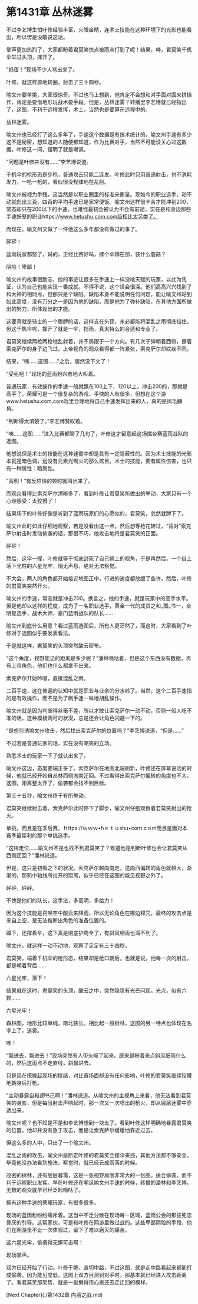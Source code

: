 # 第1431章 丛林迷雾

不过李艺博生怕叶修经验丰富，火眼金睛，连术士技能在这种环境下的光影也能看出，所以愣是没敢说这话。

掌声更加热烈了，大家都盼着君莫笑快点被雨点打到了呢！结果，哗，君莫笑千机伞举过头顶，撑开了。

“妈蛋！”现场不少人骂出来了。

叶修，就这样原地转圈，射击了三十四秒。

喻文州要单挑，大家很惊奇。不过也马上想到，他肯定不会想和对手面对面来拼操作，肯定是要借地形玩战术耍手段。但是，丛林迷雾？转播里李艺博就已经指出了，这图，不利于远程发挥，术士，当然也是要算在远程中的。

丛林迷雾。

喻文州也已经打了这么多年了，手速这个数据是有技术统计的，喻文州手速有多少这不是秘密，想知道的人随便都知道，作为比赛对手，当然不可能没关心过这数据，叶修这一问，摆明了就是嘲讽。

“问题是叶修并没有……”李艺博说道。

千机伞的枪形态是步枪，普通攻击只能二连发。叶修此时只用普通射击，也不消耗发力，一枪一枪的，看似很没规律地在乱射。

喻文州被视为手残，这当然是以职业圈里的标准来衡量。现如今的职业选手，动不动就彪出三百、四百的平均手速已是家常便饭。喻文州这样很辛苦才能冲到200，常态却只在200以下的手速，也难怪最初会被认为不会有前途，实在是和身边那些手速妖孽的职业https://www.hetushu.com.com级相比太另类了。

而现在，喻文州又做了一件他这么多年都没有做过的事了。

砰砰！

蓝雨玩家都怒了，妈的，正经比赛好吗，撑个伞蹲在那，装什么蘑菇？

阴险！卑鄙！

喻文州的故事很励志，他的事迹让很多在手速上一样没啥天赋的玩家，以此为凭证，认为自己也能实现一番成就。不得不说，这个误会很深。他们高高兴兴找到了和大神的相同点，但那只是个缺陷。缺陷本身不能说明任何问题，能让喻文州站到如此高度，没有万分之一是因为他的缺陷，而是他为了弥补缺陷，在其他方面所做出的努力，所体现出的才能。

这要真就是骑士的一个盾牌的话，这样支在头顶，未必都能将混乱之雨彻底挡住。但这千机伞呢，撑开了就是一伞，挡雨，真太特么的合适和专业了。

君莫笑继续两枪两枪地乱射着，并不局限于一个方向。有几次子弹朝着西侧，擦着索克萨尔的身子边飞过。上帝视角的观众看得都一阵紧张，索克萨尔却纹丝不同。

结果，“咦……这图……”之后，居然没下文了！

“受死吧！”现场的蓝雨粉兴奋地大叫着。

普通玩家，有效操作的手速一般就飘在100上下，120以上，冲击200的，那就是高手了。荣耀可是一个很复杂的游戏，手快的人有很多，但想在这个游www.hetushu.com.com戏里合理地将自己手速发挥出来的人，真的是凤毛麟角。

“判断得太清楚了。”李艺博赞叹着。

“咦……这图……”进入比赛都聊了几句了，叶修这才留意起这场擂台赛蓝雨战队的选图。

他想说但是术士的技能在这种迷雾中却是具有一定隐蔽性的。因为术士技能的光影本就是暗色调，远没有元素光啊火的那么炫目。术士的技能，要有属性伤害，也只有一种属性：暗属性。

“高明！”有反应快的顿时就叫出来了。

而观众看得比索克萨尔清晰多了，看到叶修让君莫笑所做出的举动，大家只有一个心理感受：太狡猾了！

结果场下的叶修好像是听到了蓝雨玩家们的心愿似的，君莫笑，忽然就蹲下了。

喻文州此时如此仔细地观察，若是没看出这一点，然后想等枪花转过，“背对”索克萨尔射击时发动偷袭的话，那很不巧，他攻击地将是君莫笑的正面。

砰砰！

然后，这伞一撑，叶修就等于彻底封死了自己朝上的视角，于是再然后，一个自上落下光柱的六星光牢，悄无声息，绝对无法察觉。

不大会，两人的角色都开始接近地图正中，行进的速度都放缓了些许，然后，叶修的君莫笑突然开火。

喻文州的手速，常态就是冲击200。换言之，他的手速，就是玩家中的高手水平。但是他却以这样的程度，成为了一名职业选手，黄金一代的成员之和_图_书一，全明星选手，战术大师，豪门蓝雨战队的队长……

喻文州到底什么用意？看过蓝雨选图后，所有人更茫然了，而这时，大家看到了叶修对于选图似乎要发表看法。

于是就这样，君莫笑的头顶突然酸云密布。

“这个角度，视野能见的距离是多少呢？”潘林嘀咕着，但是这个东西没有数据，再有上帝角色，他们也什么都拿不出来。

索克萨尔开始吟唱，直接混乱之雨。

二百手速，这在普遍的认知中就是职业与业余的分水岭了。当然，这个二百手速指的是有效操作，而不是为了刷手速一味地胡乱操作。

喻文州就是因为判断得丝毫不差，所以才敢让索克萨尔一动不动，否则一般人吃不准的话，这种模棱两可的状况，总是还会让角色闪避一下的。

“是想引诱喻文州攻击，然后找出索克萨尔的位置吗？”李艺博说道，“但是……”

不过若是普通玩家的话，实在没有嘲笑的立场。

熟悉术士的玩家一下子就认出来了。

喻文州这边，态度要端正多了。索克萨尔在地图北端刷新，叶修还在屏幕说话的时候，他就已经开始自丛林西侧向南迂回。不过看得出索克萨尔偏转的角度也不大。这图，距离整太开了，偷袭都会找不到目标。

第三十五秒，喻文州终于有所举动。

君莫笑继续射击着，索克萨尔此时停下了脚步，喻文州仔细观察着君莫笑射出的枪火。

单挑，而且是在季后赛，ｈttps://ｗｗｗ•hｅｔｕshu•coｍ.cｏm而且是面对本赛季最犀利的那个单挑选手。

“这样走位……喻文州不是也找不到君莫笑了？难道他是判断叶修也会让君莫笑从西侧迂回？”潘林说道。

但是，这只是初看之下的状况。索克萨尔越向南走，这向西偏转的角色就越大，渐渐的，那和中轴线所拉开的距离，似乎已经在这图的能见视野之外了。

砰砰，砰砰。

不愧是他们的队长，这手法，多高明，多给力！

因为这个技能是召唤空中酸云来降雨，所以无论角色在哪边释咒，最终的攻击点是来自上空，是无法推断出角色的准备位置的。

蹲下，还撑着伞，这下真是彻底护周全了，有斜风细雨也滴不到了。

喻文州，就这样一动不动地，观察了足足有三十四秒。

君莫笑，端着千机伞的枪形态，结果却是枪口朝后，也就是说，他每一次的射击，都是朝着背后……

六星光牢，落下！

结果就在这时，君莫笑的头顶，酸云之中，突然隐隐有光芒闪现。光点，似有六颗……

六星光牢！

森林图，地形比较单纯，南北狭长。相比起一般树林，这图的另一特点也体现在名字上了，迷雾。

哗！

“飘进去，飘进去！”现场突然有人带头喊了起来。原来是盼着来点斜风细雨什么的，然后这雨点不走直线，斜飘进去。

只是现在撩拨起现场的情绪，对比赛场面却没有任何影响，叶修的君莫笑继续狡猾地朝身后打枪。

“主动暴露自和*图*书己啊！”潘林说道。从喻文州的主视角上来看，他无法看到君莫笑的身影，但是每当射击声响起时，那一次又一次喷出的枪火，却从层层迷雾中穿透出来。

喻文州呢？也不知是不是和李艺博想到一块去了。看到叶修这样明确地暴露君莫笑的位置，他却并没有急于攻击，而是让索克萨尔缓缓地靠近过去。

但这么多的人中，只出了一个喻文州。

混乱之雨的攻击，喻文州是断定叶修的君莫笑会撑伞来挡，其他方法都不够安全，毕竟他没办法看到施法，察觉时，就已经云成雨落的时候。

茂密的树林，还有层层暮霭，这是一张视野局限非常大的一张图。适合偷袭，而不利于远程职业发挥。早在叶修还在嘲讽喻文州手速的时候，转播的潘林和李艺博，无数的观众就早已经泛起嘀咕了。

拥有这种手速的荣耀玩家，有很多很多。

现场的蓝雨粉纷纷痛斥着。这当中不乏分散在现场每一区域，蓝雨公会的那些死忠骨灰的引导。这帮家伙，可是和叶修在网游里做过战的。这些卑鄙阴险的手段，他们在网游里不止一次体验过，留下了难以磨灭的痛苦。

这六星光牢，偷袭得无懈可击啊！

现场掌声。

双方已经开始了行动。叶修干脆，直切中路，不过这图，就是走中路看起来都能打成偷袭。因为能见度低，这图上双方目测到对手时，那基本就已经进入攻击距离了。看君莫笑那架势，就是一副懒得用心思还去走迂回的模样。



[Next Chapter](./第1432章 内涵之战.md)